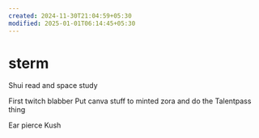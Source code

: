```yaml
---
created: 2024-11-30T21:04:59+05:30
modified: 2025-01-01T06:14:45+05:30
---
```


# sterm

Shui read and space study

First twitch blabber
Put canva stuff to minted zora and do the Talentpass thing

Ear pierce Kush
